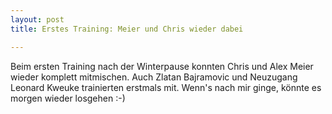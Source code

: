 ```yaml
---
layout: post
title: Erstes Training: Meier und Chris wieder dabei

---
```


Beim ersten Training nach der Winterpause konnten Chris und Alex Meier wieder komplett mitmischen. Auch Zlatan Bajramovic und Neuzugang Leonard Kweuke trainierten erstmals mit. Wenn's nach mir ginge, könnte es morgen wieder losgehen :-)


